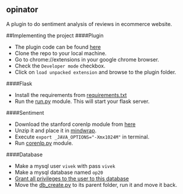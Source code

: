 ## opinator
A plugin to do sentiment analysis of reviews in ecommerce website.

##Implementing the project
####Plugin
* The plugin code can be found [here](https://github.com/SaptakS/opinator-plugin)
* Clone the repo to your local machine.
* Go to chrome://extensions in your google chrome browser.
* Check the `Developer mode` checkbox.
* Click on `load unpacked extension` and browse to the plugin folder.

####Flask
* Install the requirements from [requirements.txt]()
* Run the [run.py]() module. This will start your flask server.

####Sentiment
* Download the stanford corenlp module from [here](http://nlp.stanford.edu/software/corenlp.shtml)
* Unzip it and place it in [mindwrap]().
* Execute `export _JAVA_OPTIONS="-Xmx1024M"` in terminal.
* Run [corenlp.py]() module.

####Database
* Make a mysql user `vivek` with pass `vivek`
* Make a mysql database named `op20`
* [Grant all privileges to the user to this database](http://stackoverflow.com/questions/5016505/mysql-grant-all-privileges-on-database)
* Move the [db_create.py]() to its parent folder, run it and move it back.
